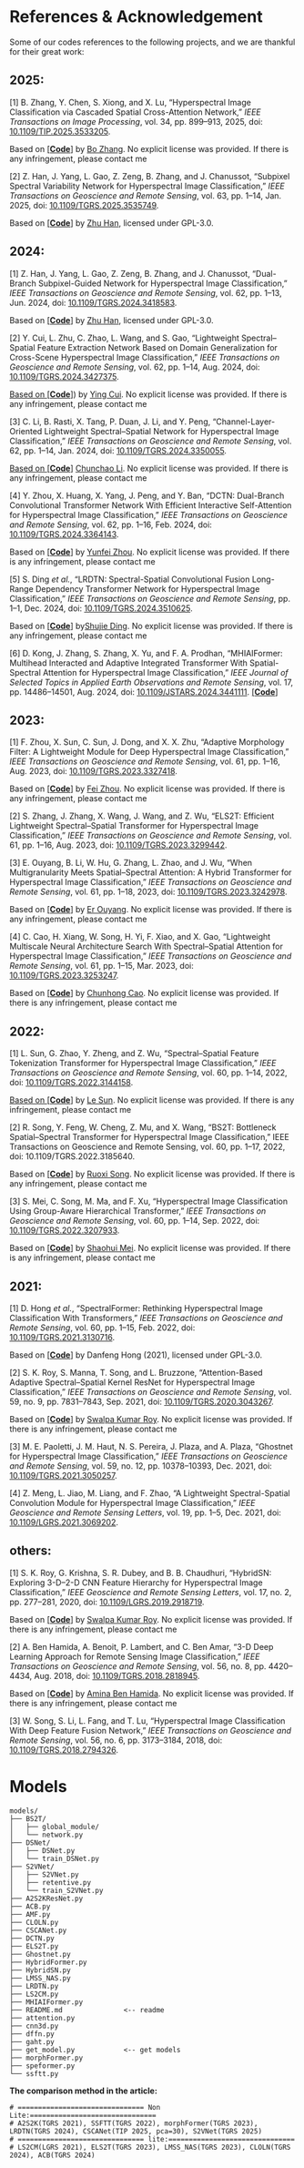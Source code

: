# References & Acknowledgement

Some of our codes references to the following projects, and we are thankful for their great work:

## 2025:

[1] B. Zhang, Y. Chen, S. Xiong, and X. Lu, “Hyperspectral Image Classification via Cascaded Spatial Cross-Attention Network,” *IEEE Transactions on Image Processing*, vol. 34, pp. 899–913, 2025, doi: [10.1109/TIP.2025.3533205](https://doi.org/10.1109/TIP.2025.3533205).

Based on [[**Code**]]( https://github.com/WUTCM-Lab/CSCANet) by [Bo Zhang](https://ieeexplore.ieee.org/author/37090021617). No explicit license was provided. If there is any infringement, please contact me

[2] Z. Han, J. Yang, L. Gao, Z. Zeng, B. Zhang, and J. Chanussot, “Subpixel Spectral Variability Network for Hyperspectral Image Classification,” *IEEE Transactions on Geoscience and Remote Sensing*, vol. 63, pp. 1–14, Jan. 2025, doi: [10.1109/TGRS.2025.3535749](https://doi.org/10.1109/TGRS.2025.3535749).

Based on [[**Code**]]( https://github.com/hanzhu97702/S2VNet) by [Zhu Han](https://ieeexplore.ieee.org/author/37088991873), licensed under GPL-3.0.

## 2024:

[1] Z. Han, J. Yang, L. Gao, Z. Zeng, B. Zhang, and J. Chanussot, “Dual-Branch Subpixel-Guided Network for Hyperspectral Image Classification,” *IEEE Transactions on Geoscience and Remote Sensing*, vol. 62, pp. 1–13, Jun. 2024, doi: [10.1109/TGRS.2024.3418583](https://doi.org/10.1109/TGRS.2024.3418583).

Based on [[**Code**]](https://github.com/hanzhu97702/DSNet)  by  [Zhu Han](https://ieeexplore.ieee.org/author/37088991873), licensed under GPL-3.0.

[2] Y. Cui, L. Zhu, C. Zhao, L. Wang, and S. Gao, “Lightweight Spectral–Spatial Feature Extraction Network Based on Domain Generalization for Cross-Scene Hyperspectral Image Classification,” *IEEE Transactions on Geoscience and Remote Sensing*, vol. 62, pp. 1–14, Aug. 2024, doi: [10.1109/TGRS.2024.3427375](https://doi.org/10.1109/TGRS.2024.3427375).

[Based on [**Code**]]( [https://github.com/zhulongyu1234/ACB/tree/master)) by [Ying Cui](https://ieeexplore.ieee.org/author/37087003911). No explicit license was provided. If there is any infringement, please contact me

[3] C. Li, B. Rasti, X. Tang, P. Duan, J. Li, and Y. Peng, “Channel-Layer-Oriented Lightweight Spectral–Spatial Network for Hyperspectral Image Classification,” *IEEE Transactions on Geoscience and Remote Sensing*, vol. 62, pp. 1–14, Jan. 2024, doi: [10.1109/TGRS.2024.3350055](https://doi.org/10.1109/TGRS.2024.3350055).

[Based on [**Code**]]( https://github.com/AchunLee/CLOLN_TGRS) [Chunchao Li](https://ieeexplore.ieee.org/author/37089424553). No explicit license was provided. If there is any infringement, please contact me

[4] Y. Zhou, X. Huang, X. Yang, J. Peng, and Y. Ban, “DCTN: Dual-Branch Convolutional Transformer Network With Efficient Interactive Self-Attention for Hyperspectral Image Classification,” *IEEE Transactions on Geoscience and Remote Sensing*, vol. 62, pp. 1–16, Feb. 2024, doi: [10.1109/TGRS.2024.3364143](https://doi.org/10.1109/TGRS.2024.3364143).

Based on [[**Code**]]( https://github.com/AllFever/DeepHyperX-DCTN) by [Yunfei Zhou](https://ieeexplore.ieee.org/author/37088665329). No explicit license was provided. If there is any infringement, please contact me

[5] S. Ding *et al.*, “LRDTN: Spectral-Spatial Convolutional Fusion Long-Range Dependency Transformer Network for Hyperspectral Image Classification,” *IEEE Transactions on Geoscience and Remote Sensing*, pp. 1–1, Dec. 2024, doi: [10.1109/TGRS.2024.3510625](https://doi.org/10.1109/TGRS.2024.3510625).

Based on [[**Code**]]( https://github.com/ybyangjing/LRDTN) by[Shujie Ding](https://ieeexplore.ieee.org/author/282249461303877). No explicit license was provided. If there is any infringement, please contact me

[6] D. Kong, J. Zhang, S. Zhang, X. Yu, and F. A. Prodhan, “MHIAIFormer: Multihead Interacted and Adaptive Integrated Transformer With Spatial-Spectral Attention for Hyperspectral Image Classification,” *IEEE Journal of Selected Topics in Applied Earth Observations and Remote Sensing*, vol. 17, pp. 14486–14501, Aug. 2024, doi: [10.1109/JSTARS.2024.3441111](https://doi.org/10.1109/JSTARS.2024.3441111). [[**Code**]]( https://github.com/DelonKong/MHIAIFormer)

## 2023:

[1] F. Zhou, X. Sun, C. Sun, J. Dong, and X. X. Zhu, “Adaptive Morphology Filter: A Lightweight Module for Deep Hyperspectral Image Classification,” *IEEE Transactions on Geoscience and Remote Sensing*, vol. 61, pp. 1–16, Aug. 2023, doi: [10.1109/TGRS.2023.3327418](https://doi.org/10.1109/TGRS.2023.3327418).

Based on [[**Code**]]( https://github.com/zhu-xlab/Adaptive-Morphology-Filter) by [Fei Zhou](https://ieeexplore.ieee.org/author/37086226175). No explicit license was provided. If there is any infringement, please contact me

[2] S. Zhang, J. Zhang, X. Wang, J. Wang, and Z. Wu, “ELS2T: Efficient Lightweight Spectral–Spatial Transformer for Hyperspectral Image Classification,” *IEEE Transactions on Geoscience and Remote Sensing*, vol. 61, pp. 1–16, Aug. 2023, doi: [10.1109/TGRS.2023.3299442](https://doi.org/10.1109/TGRS.2023.3299442).

[3] E. Ouyang, B. Li, W. Hu, G. Zhang, L. Zhao, and J. Wu, “When Multigranularity Meets Spatial–Spectral Attention: A Hybrid Transformer for Hyperspectral Image Classification,” *IEEE Transactions on Geoscience and Remote Sensing*, vol. 61, pp. 1–18, 2023, doi: [10.1109/TGRS.2023.3242978](https://doi.org/10.1109/TGRS.2023.3242978).

Based on [[**Code**]]( https://github.com/zhaolin6/HybridFormer) by [Er Ouyang](https://ieeexplore.ieee.org/author/37089246019). No explicit license was provided. If there is any infringement, please contact me

[4] C. Cao, H. Xiang, W. Song, H. Yi, F. Xiao, and X. Gao, “Lightweight Multiscale Neural Architecture Search With Spectral–Spatial Attention for Hyperspectral Image Classification,” *IEEE Transactions on Geoscience and Remote Sensing*, vol. 61, pp. 1–15, Mar. 2023, doi: [10.1109/TGRS.2023.3253247](https://doi.org/10.1109/TGRS.2023.3253247).

Based on [[**Code**]]( https://github.com/xh-captain/LMSS-NAS) by [Chunhong Cao](https://ieeexplore.ieee.org/author/37271420700). No explicit license was provided. If there is any infringement, please contact me

## 2022:

[1] L. Sun, G. Zhao, Y. Zheng, and Z. Wu, “Spectral–Spatial Feature Tokenization Transformer for Hyperspectral Image Classification,” *IEEE Transactions on Geoscience and Remote Sensing*, vol. 60, pp. 1–14, 2022, doi: [10.1109/TGRS.2022.3144158](https://doi.org/10.1109/TGRS.2022.3144158).

[Based on [**Code**]]( https://github.com/zgr6010/HSI_SSFTT) by [Le Sun](https://ieeexplore.ieee.org/author/38511890600). No explicit license was provided. If there is any infringement, please contact me

[2] R. Song, Y. Feng, W. Cheng, Z. Mu, and X. Wang, “BS2T: Bottleneck Spatial–Spectral Transformer for Hyperspectral Image Classification,” IEEE Transactions on Geoscience and Remote Sensing, vol. 60, pp. 1–17, 2022, doi: 10.1109/TGRS.2022.3185640.

Based on [[**Code**]]( https://github.com/srxlnnu/BS2T) by [Ruoxi Song](https://ieeexplore.ieee.org/author/37086526926). No explicit license was provided. If there is any infringement, please contact me

[3] S. Mei, C. Song, M. Ma, and F. Xu, “Hyperspectral Image Classification Using Group-Aware Hierarchical Transformer,” *IEEE Transactions on Geoscience and Remote Sensing*, vol. 60, pp. 1–14, Sep. 2022, doi: [10.1109/TGRS.2022.3207933](https://doi.org/10.1109/TGRS.2022.3207933).

Based on [[**Code**]]( https://github.com/MeiShaohui/Group-Aware-Hierarchical-Transformer) by [Shaohui Mei](https://ieeexplore.ieee.org/author/37402088800). No explicit license was provided. If there is any infringement, please contact me

## 2021:

[1] D. Hong *et al.*, “SpectralFormer: Rethinking Hyperspectral Image Classification With Transformers,” *IEEE Transactions on Geoscience and Remote Sensing*, vol. 60, pp. 1–15, Feb. 2022, doi: [10.1109/TGRS.2021.3130716](https://doi.org/10.1109/TGRS.2021.3130716).

Based on [[**Code**]](https://github.com/danfenghong/IEEE_TGRS_SpectralFormer) by Danfeng Hong (2021), licensed under GPL-3.0.

[2] S. K. Roy, S. Manna, T. Song, and L. Bruzzone, “Attention-Based Adaptive Spectral–Spatial Kernel ResNet for Hyperspectral Image Classification,” *IEEE Transactions on Geoscience and Remote Sensing*, vol. 59, no. 9, pp. 7831–7843, Sep. 2021, doi: [10.1109/TGRS.2020.3043267](https://doi.org/10.1109/TGRS.2020.3043267).

Based on [[**Code**]]( https://github.com/suvojit-0x55aa/A2S2K-ResNet) by [Swalpa Kumar Roy](https://ieeexplore.ieee.org/author/37086689617). No explicit license was provided. If there is any infringement, please contact me

[3] M. E. Paoletti, J. M. Haut, N. S. Pereira, J. Plaza, and A. Plaza, “Ghostnet for Hyperspectral Image Classification,” *IEEE Transactions on Geoscience and Remote Sensing*, vol. 59, no. 12, pp. 10378–10393, Dec. 2021, doi: [10.1109/TGRS.2021.3050257](https://doi.org/10.1109/TGRS.2021.3050257).

[4] Z. Meng, L. Jiao, M. Liang, and F. Zhao, “A Lightweight Spectral-Spatial Convolution Module for Hyperspectral Image Classification,” *IEEE Geoscience and Remote Sensing Letters*, vol. 19, pp. 1–5, Dec. 2021, doi: [10.1109/LGRS.2021.3069202](https://doi.org/10.1109/LGRS.2021.3069202).

## others:

[1] S. K. Roy, G. Krishna, S. R. Dubey, and B. B. Chaudhuri, “HybridSN: Exploring 3-D–2-D CNN Feature Hierarchy for Hyperspectral Image Classification,” *IEEE Geoscience and Remote Sensing Letters*, vol. 17, no. 2, pp. 277–281, 2020, doi: [10.1109/LGRS.2019.2918719](https://doi.org/10.1109/LGRS.2019.2918719).

Based on [[**Code**]]( https://github.com/gokriznastic/HybridSN) by [Swalpa Kumar Roy](https://ieeexplore.ieee.org/author/37086689617). No explicit license was provided. If there is any infringement, please contact me

[2] A. Ben Hamida, A. Benoit, P. Lambert, and C. Ben Amar, “3-D Deep Learning Approach for Remote Sensing Image Classification,” *IEEE Transactions on Geoscience and Remote Sensing*, vol. 56, no. 8, pp. 4420–4434, Aug. 2018, doi: [10.1109/TGRS.2018.2818945](https://doi.org/10.1109/TGRS.2018.2818945).

Based on [[**Code**]]( https://github.com/nshaud/DeepHyperx) by [Amina Ben Hamida](https://ieeexplore.ieee.org/author/37069950200). No explicit license was provided. If there is any infringement, please contact me

[3] W. Song, S. Li, L. Fang, and T. Lu, “Hyperspectral Image Classification With Deep Feature Fusion Network,” *IEEE Transactions on Geoscience and Remote Sensing*, vol. 56, no. 6, pp. 3173–3184, 2018, doi: [10.1109/TGRS.2018.2794326](https://doi.org/10.1109/TGRS.2018.2794326).

# Models

```
models/
├── BS2T/
│   ├── global_module/
│   └── network.py
├── DSNet/
│   ├── DSNet.py
│   └── train_DSNet.py
├── S2VNet/
│   ├── S2VNet.py
│   ├── retentive.py
│   └── train_S2VNet.py
├── A2S2KResNet.py
├── ACB.py
├── AMF.py
├── CLOLN.py
├── CSCANet.py
├── DCTN.py
├── ELS2T.py
├── Ghostnet.py
├── HybridFormer.py
├── HybridSN.py
├── LMSS_NAS.py
├── LRDTN.py
├── LS2CM.py
├── MHIAIFormer.py
├── README.md				<-- readme
├── attention.py
├── cnn3d.py
├── dffn.py
├── gaht.py
├── get_model.py			<-- get models
├── morphFormer.py
├── speformer.py
└── ssftt.py
```

**The comparison method in the article:**

```
# =============================== Non Lite:===============================
# A2S2K(TGRS 2021), SSFTT(TGRS 2022), morphFormer(TGRS 2023), LRDTN(TGRS 2024), CSCANet(TIP 2025, pca=30), S2VNet(TGRS 2025)
# =============================== lite:===============================
# LS2CM(LGRS 2021), ELS2T(TGRS 2023), LMSS_NAS(TGRS 2023), CLOLN(TGRS 2024), ACB(TGRS 2024)
```









